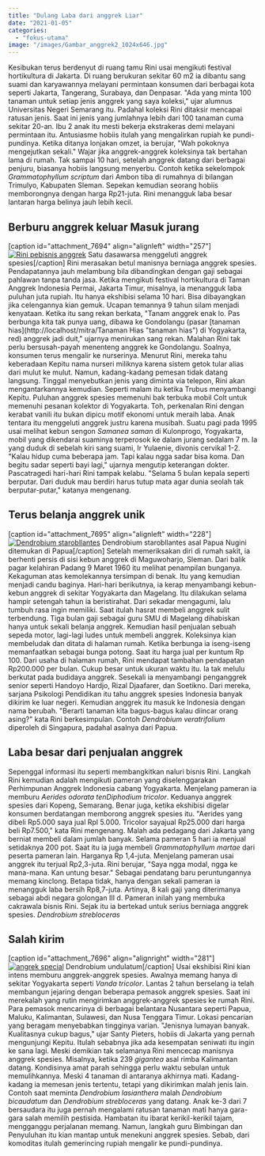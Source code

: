 ```yaml
---
title: "Dulang Laba dari anggrek Liar"
date: "2021-01-05"
categories: 
  - "fokus-utama"
image: "/images/Gambar_anggrek2_1024x646.jpg"
---
```


Kesibukan terus berdenyut di ruang tamu Rini usai mengikuti festival hortikultura di Jakarta. Di ruang berukuran sekitar 60 m2 ia dibantu sang suami dan karyawannya melayani permintaan konsumen dari berbagai kota seperti Jakarta, Tangerang, Surabaya, dan Denpasar. "Ada yang minta 100 tanaman untuk setiap jenis anggrek yang saya koleksi," ujar alumnus Universitas Negeri Semarang itu. Padahal koleksi Rini ditaksir mencapai ratusan jenis. Saat ini jenis yang jumlahnya lebih dari 100 tanaman cuma sekitar 20-an. Ibu 2 anak itu mesti bekerja ekstrakeras demi melayani permintaan itu. Antusiasme hobiis itulah yang mengalirkan rupiah ke pundi-pundinya. Ketika ditanya lonjakan omzet, ia berujar, "Wah pokoknya mengejutkan sekali." Wajar jika anggrek-anggrek koleksinya tak bertahan lama di rumah. Tak sampai 10 hari, setelah anggrek datang dari berbagai penjuru, biasanya hobiis langsung menyerbu. Contoh ketika sekelompok _Grammatophyllum scriptum_ dari Ambon tiba di rumahnya di bilangan Trimulyo, Kabupaten Sleman. Sepekan kemudian seorang hobiis memborongnya dengan harga Rp21-juta. Rini menangguk laba besar lantaran harga belinya jauh lebih kecil.

## Berburu anggrek keluar Masuk jurang

\[caption id="attachment\_7694" align="alignleft" width="257"\][![Rini pebisnis anggrek](/images/Gambar_anggrek_579x768.jpg)](http://localhost/mitra/wp-content/uploads/2021/01/Gambar_anggrek_579x768.jpg) Satu dasawarsa menggeluti anggrek spesies\[/caption\] Rini merasakan betul manisnya berniaga anggrek spesies. Pendapatannya jauh melambung bila dibandingkan dengan gaji sebagai pahlawan tanpa tanda jasa. Ketika mengikuti festival hortikultura di Taman Anggrek Indonesia Permai, Jakarta Timur, misalnya, ia menangguk laba puluhan juta rupiah. Itu hanya ekshibisi selama 10 hari. Bisa dibayangkan jika celengannya kian gemuk. Ucapan temannya 9 tahun silam menjadi kenyataan. Ketika itu sang rekan berkata, "Tanam anggrek enak lo. Pas berbunga kita tak punya uang, dibawa ke Gondolangu (pasar [tanaman hias](http://localhost/mitra/Tanaman Hias "tanaman hias") di Yogyakarta, red) anggrek jadi duit," ujarnya menirukan sang rekan. Malahan Rini tak perlu bersusah-payah menenteng anggrek ke Gondolangu. Soalnya, konsumen terus mengalir ke nurserinya. Menurut Rini, mereka tahu keberadaan Kepitu nama nurseri miliknya karena sistem getok tular alias dari mulut ke mulut. Namun, kadang-kadang pemesan tidak datang langsung. Tinggal menyebutkan jenis yang diminta via telepon, Rini akan mengantarkannya kemudian. Seperti malam itu ketika Trubus menyambangi Kepitu. Puluhan anggrek spesies memenuhi bak terbuka mobil Colt untuk memenuhi pesanan kolektor di Yogyakarta. Toh, perkenalan Rini dengan kerabat vanili itu bukan dipicu motif ekonomi untuk meraih laba. Anak tentara itu menggeluti anggrek justru karena musibah. Suatu pagi pada 1995 usai melihat kebun sengon _Samanea saman_ di Kulonprogo, Yogyakarta, mobil yang dikendarai suaminya terperosok ke dalam jurang sedalam 7 m. Ia yang duduk di sebelah kiri sang suami, Ir Yulaenie, divonis cervikal 1-2. "Kalau hidup cuma beberapa jam. Tapi kalau ngga sadar bisa koma. Dan begitu sadar seperti bayi lagi," ujarnya mengutip keterangan dokter. Pascatragedi hari-hari Rini tampak kelabu. "Selama 5 bulan kepala seperti berputar. Dari duduk mau berdiri harus tutup mata agar dunia seolah tak berputar-putar," katanya mengenang.

## Terus belanja anggrek unik

\[caption id="attachment\_7695" align="alignleft" width="228"\][![Dendrobium starobllantes](/images/Gambar_anggrek3_631x768.jpg)](http://localhost/mitra/wp-content/uploads/2021/01/Gambar_anggrek3_631x768.jpg) Dendrobium starobllantes asal Papua Nugini ditemukan di Papua\[/caption\] Setelah memeriksakan diri di rumah sakit, ia berhenti persis di sisi kebun anggrek di Maguwoharjo, Sleman. Dari balik pagar kelahiran Padang 9 Maret 1960 itu melihat penampilan bunganya. Kekaguman atas kemolekannya tersimpan di benak. Itu yang kemudian menjadi candu baginya. Hari-hari berikutnya, ia kerap menyambangi kebun-kebun anggrek di sekitar Yogyakarta dan Magelang. Itu dilakukan selama hampir setengah tahun ia beristirahat. Dari sekadar mengagumi, lalu tumbuh rasa ingin memiliki. Saat itulah hasrat membeli anggrek sulit terbendung. Tiga bulan gaji sebagai guru SMU di Magelang dihabiskan hanya untuk sekali belanja anggrek. Kemudian hasil penjualan sebuah sepeda motor, lagi-lagi ludes untuk membeli anggrek. Koleksinya kian membeludak dan ditata di halaman rumah. Ketika berbunga ia iseng-iseng memanfaatkan sebagai bunga potong. Saat itu harga jual per kuntum Rp 100. Dari usaha di halaman rumah, Rini mendapat tambahan pendapatan Rp200.000 per bulan. Cukup besar untuk ukuran waktu itu. Ia tak melulu berkutat pada budidaya anggrek. Sesekali ia menyambangi penganggrek senior seperti Handoyo Hardjo, Rizal Djaafarer, dan Soetikno. Dari mereka, sarjana Psikologi Pendidikan itu tahu anggrek spesies Indonesia banyak dikirim ke luar negeri. Kemudian anggrek itu masuk ke Indonesia dengan nama berubah. "Berarti tanaman kita bagus-bagus kalau diincar orang asing?" kata Rini berkesimpulan. Contoh _Dendrobium veratrifolium_ diperoleh di Singapura, padahal asalnya dari Papua.

## Laba besar dari penjualan anggrek

Sepenggal informasi itu seperti membangkitkan naluri bisnis Rini. Langkah Rini kemudian adalah mengikuti pameran yang diselenggarakan Perhimpunan Anggrek Indonesia cabang Yogyakarta. Menjelang pameran ia memburu _Aerides odorata tenDiphodium tricolor_. Keduanya anggrek spesies dari Kopeng, Semarang. Benar juga, ketika ekshibisi digelar konsumen berdatangan memborong anggrek spesies itu. "Aerides yang dibeli Rp5.000 saya jual Rpl 5.000. Tricolor sayajual Rp25.000 dari harga beli Rp7.500," kata Rini mengenang. Malah ada pedagang dari Jakarta yang berniat membeli dalam jumlah banyak. Selama pameran 5 hari ia menjual setidaknya 200 pot. Saat itu ia juga membeli _Grammatophyllum martae_ dari peserta pameran lain. Harganya Rp 1,4-juta. Menjelang pameran usai anggrek itu terjual Rp2,3-juta. Rini berujar, "Saya ngga modal, ngga ke mana-mana. Kan untung besar." Sebagai pendatang baru peruntungannya memang kinclong. Betapa tidak, hanya dengan sekali pameran ia menangguk laba bersih Rp8,7-juta. Artinya, 8 kali gaji yang diterimanya sebagai abdi negara golongan III d. Pameran inilah yang membuka cakrawala bisnis Rini. Sejak itu ia bertekad untuk serius berniaga anggrek spesies. _Dendrobium strebloceras_

## Salah kirim

\[caption id="attachment\_7696" align="alignright" width="281"\][![angrek special](/images/Gambar_anggrek1_823x768.jpg)](http://localhost/mitra/wp-content/uploads/2021/01/Gambar_anggrek1_823x768.jpg) Dendrobium undulatum\[/caption\] Usai ekshibisi Rini kian intens memburu anggrek-anggrek spesies. Awalnya memang hanya di sekitar Yogyakarta seperti _Vanda tricolor_. Lantas 2 tahun berselang ia telah membangun jejaring dengan beberapa pemasok anggrek spesies. Saat ini merekalah yang rutin mengirimkan anggrek-anggrek spesies ke rumah Rini. Para pemasok mencarinya di berbagai belantara Nusantara seperti Papua, Maluku, Kalimantan, Sulawesi, dan Nusa Tenggara Timur. Lokasi pencarian yang beragam menyebabkan tingginya varian. "Jenisnya lumayan banyak. Kualitasnya cukup bagus," ujar Santy Pieters, hobiis di Jakarta yang pernah mengunjungi Kepitu. Itulah sebabnya jika ada kesempatan seniwati itu ingin ke sana lagi. Meski demikian tak selamanya Rini mencecap manisnya anggrek spesies. Misalnya, ketika 239 _gigantea_ asal rimba Kalimantan datang. Kondisinya amat parah sehingga perlu waktu sebulan untuk memulihkannya. Meski 4 tanaman di antaranya akhirnya mati. Kadang-kadang ia memesan jenis tertentu, tetapi yang dikirimkan malah jenis lain. Contoh saat meminta _Dendrobium lasianthera_ malah _Dendrobium bicaudatum_ dan _Dendrobium strebloceras_ yang datang. Anak ke-3 dari 7 bersaudara itu juga pernah mengalami ratusan tanaman mati hanya gara-gara salah memilih pestisida. Hambatan itu ibarat kerikil-kerikil tajam, mengganggu perjalanan memang. Namun, langkah guru Bimbingan dan Penyuluhan itu kian mantap untuk menekuni anggrek spesies. Sebab, dari komoditas itulah gemerincing rupiah mengalir ke pundi-pundinya.
